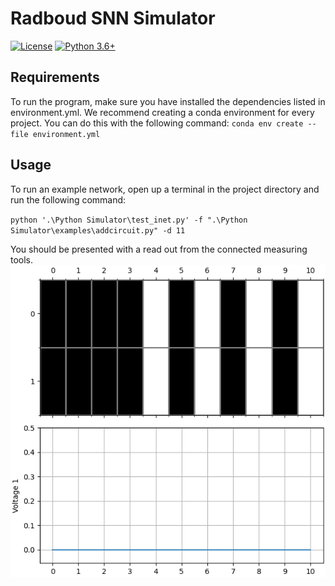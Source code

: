# Radboud SNN Simulator

[![License](https://img.shields.io/badge/license-MIT-blue.svg)](https://opensource.org/licenses/MIT) 
[![Python 3.6+](https://img.shields.io/badge/python-3.6-blue.svg)](https://www.python.org/downloads/release/python-360/)

## Requirements
To run the program, make sure you have installed the dependencies listed in environment.yml. 
We recommend creating a conda environment for every project. You can do this with the following command:
`conda env create --file environment.yml`

## Usage
To run an example network, open up a terminal in the project directory and run the following command: 

`python '.\Python Simulator\test_inet.py' -f ".\Python Simulator\examples\addcircuit.py" -d 11`

You should be presented with a read out from the connected measuring tools.
![Default Readout](defaultreadout.png)
